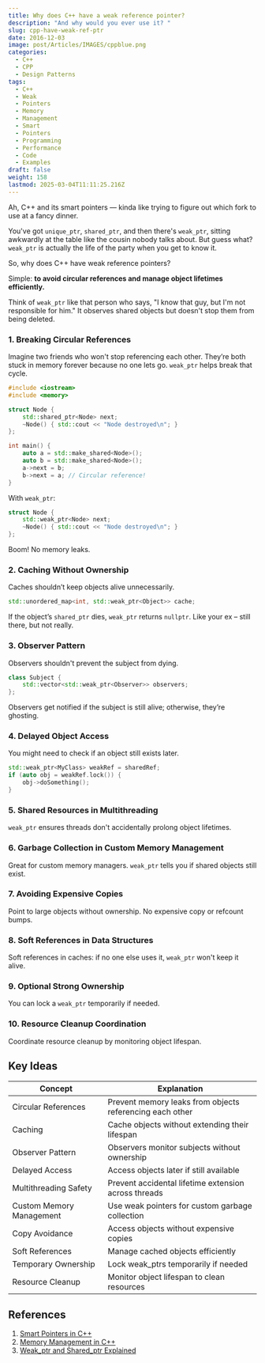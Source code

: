 ```yaml
---
title: Why does C++ have a weak reference pointer?
description: "And why would you ever use it? "
slug: cpp-have-weak-ref-ptr
date: 2016-12-03
image: post/Articles/IMAGES/cppblue.png
categories:
  - C++
  - CPP
  - Design Patterns
tags:
  - C++
  - Weak
  - Pointers
  - Memory
  - Management
  - Smart
  - Pointers
  - Programming
  - Performance
  - Code
  - Examples
draft: false
weight: 158
lastmod: 2025-03-04T11:11:25.216Z
---
```

<!-- 
# Why does C++ have a weak reference pointer? And why would you ever use it? Here are 10 examples
-->

Ah, C++ and its smart pointers — kinda like trying to figure out which fork to use at a fancy dinner.

You've got `unique_ptr`, `shared_ptr`, and then there's `weak_ptr`, sitting awkwardly at the table like the cousin nobody talks about. But guess what? `weak_ptr` is actually the life of the party when you get to know it.

So, why does C++ have weak reference pointers?

Simple: **to avoid circular references and manage object lifetimes efficiently.**

Think of `weak_ptr` like that person who says, "I know that guy, but I'm not responsible for him." It observes shared objects but doesn't stop them from being deleted.

### 1. **Breaking Circular References**

Imagine two friends who won't stop referencing each other. They’re both stuck in memory forever because no one lets go. `weak_ptr` helps break that cycle.

```cpp
#include <iostream>
#include <memory>

struct Node {
    std::shared_ptr<Node> next;
    ~Node() { std::cout << "Node destroyed\n"; }
};

int main() {
    auto a = std::make_shared<Node>();
    auto b = std::make_shared<Node>();
    a->next = b;
    b->next = a; // Circular reference!
}
```

With `weak_ptr`:

```cpp
struct Node {
    std::weak_ptr<Node> next;
    ~Node() { std::cout << "Node destroyed\n"; }
};
```

Boom! No memory leaks.

### 2. **Caching Without Ownership**

Caches shouldn’t keep objects alive unnecessarily.

```cpp
std::unordered_map<int, std::weak_ptr<Object>> cache;
```

If the object’s `shared_ptr` dies, `weak_ptr` returns `nullptr`. Like your ex – still there, but not really.

### 3. **Observer Pattern**

Observers shouldn't prevent the subject from dying.

```cpp
class Subject {
    std::vector<std::weak_ptr<Observer>> observers;
};
```

Observers get notified if the subject is still alive; otherwise, they’re ghosting.

### 4. **Delayed Object Access**

You might need to check if an object still exists later.

```cpp
std::weak_ptr<MyClass> weakRef = sharedRef;
if (auto obj = weakRef.lock()) {
    obj->doSomething();
}
```

### 5. **Shared Resources in Multithreading**

`weak_ptr` ensures threads don't accidentally prolong object lifetimes.

### 6. **Garbage Collection in Custom Memory Management**

Great for custom memory managers. `weak_ptr` tells you if shared objects still exist.

### 7. **Avoiding Expensive Copies**

Point to large objects without ownership. No expensive copy or refcount bumps.

### 8. **Soft References in Data Structures**

Soft references in caches: if no one else uses it, `weak_ptr` won't keep it alive.

### 9. **Optional Strong Ownership**

You can lock a `weak_ptr` temporarily if needed.

### 10. **Resource Cleanup Coordination**

Coordinate resource cleanup by monitoring object lifespan.

## Key Ideas

| **Concept**              | **Explanation**                                          |
| ------------------------ | -------------------------------------------------------- |
| Circular References      | Prevent memory leaks from objects referencing each other |
| Caching                  | Cache objects without extending their lifespan           |
| Observer Pattern         | Observers monitor subjects without ownership             |
| Delayed Access           | Access objects later if still available                  |
| Multithreading Safety    | Prevent accidental lifetime extension across threads     |
| Custom Memory Management | Use weak pointers for custom garbage collection          |
| Copy Avoidance           | Access objects without expensive copies                  |
| Soft References          | Manage cached objects efficiently                        |
| Temporary Ownership      | Lock weak\_ptrs temporarily if needed                    |
| Resource Cleanup         | Monitor object lifespan to clean resources               |

## References

1. [Smart Pointers in C++](https://en.cppreference.com/w/cpp/memory)
2. [Memory Management in C++](https://isocpp.org/wiki/faq/memory-management)
3. [Weak\_ptr and Shared\_ptr Explained](https://en.cppreference.com/w/cpp/memory/weak_ptr)
